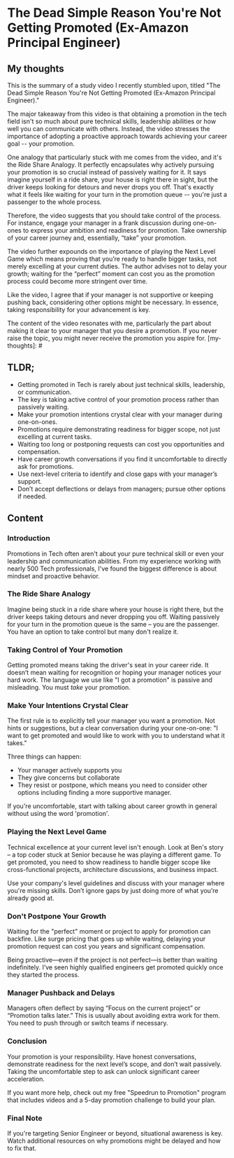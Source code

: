 # The Dead Simple Reason You're Not Getting Promoted (Ex-Amazon Principal Engineer)

## My thoughts

This is the summary of a study video I recently stumbled upon, titled "The Dead Simple Reason You're Not Getting Promoted (Ex-Amazon Principal Engineer)."

The major takeaway from this video is that obtaining a promotion in the tech field isn't so much about pure technical skills, leadership abilities or how well you can communicate with others. Instead, the video stresses the importance of adopting a proactive approach towards achieving your career goal -- your promotion.

One analogy that particularly stuck with me comes from the video, and it's the Ride Share Analogy. It perfectly encapsulates why actively pursuing your promotion is so crucial instead of passively waiting for it. It says imagine yourself in a ride share, your house is right there in sight, but the driver keeps looking for detours and never drops you off. That's exactly what it feels like waiting for your turn in the promotion queue -- you're just a passenger to the whole process.

Therefore, the video suggests that you should take control of the process. For instance, engage your manager in a frank discussion during one-on-ones to express your ambition and readiness for promotion. Take ownership of your career journey and, essentially, “take” your promotion.

The video further expounds on the importance of playing the Next Level Game which means proving that you’re ready to handle bigger tasks, not merely excelling at your current duties. The author advises not to delay your growth; waiting for the “perfect” moment can cost you as the promotion process could become more stringent over time.

Like the video, I agree that if your manager is not supportive or keeping pushing back, considering other options might be necessary. In essence, taking responsibility for your advancement is key.

The content of the video resonates with me, particularly the part about making it clear to your manager that you desire a promotion. If you never raise the topic, you might never receive the promotion you aspire for.
[my-thoughts]: #

## TLDR;

- Getting promoted in Tech is rarely about just technical skills, leadership, or communication.
- The key is taking active control of your promotion process rather than passively waiting.
- Make your promotion intentions crystal clear with your manager during one-on-ones.
- Promotions require demonstrating readiness for bigger scope, not just excelling at current tasks.
- Waiting too long or postponing requests can cost you opportunities and compensation.
- Have career growth conversations if you find it uncomfortable to directly ask for promotions.
- Use next-level criteria to identify and close gaps with your manager’s support.
- Don’t accept deflections or delays from managers; pursue other options if needed.



## Content

### Introduction
Promotions in Tech often aren't about your pure technical skill or even your leadership and communication abilities. From my experience working with nearly 500 Tech professionals, I've found the biggest difference is about mindset and proactive behavior.

### The Ride Share Analogy
Imagine being stuck in a ride share where your house is right there, but the driver keeps taking detours and never dropping you off. Waiting passively for your turn in the promotion queue is the same – you are the passenger. You have an option to take control but many don't realize it.

### Taking Control of Your Promotion
Getting promoted means taking the driver's seat in your career ride. It doesn’t mean waiting for recognition or hoping your manager notices your hard work. The language we use like "I got a promotion" is passive and misleading. You must *take* your promotion.

### Make Your Intentions Crystal Clear
The first rule is to explicitly tell your manager you want a promotion. Not hints or suggestions, but a clear conversation during your one-on-one: "I want to get promoted and would like to work with you to understand what it takes." 

Three things can happen:
- Your manager actively supports you
- They give concerns but collaborate
- They resist or postpone, which means you need to consider other options including finding a more supportive manager.

If you're uncomfortable, start with talking about career growth in general without using the word 'promotion'.

### Playing the Next Level Game
Technical excellence at your current level isn't enough. Look at Ben's story – a top coder stuck at Senior because he was playing a different game. To get promoted, you need to show readiness to handle bigger scope like cross-functional projects, architecture discussions, and business impact.

Use your company's level guidelines and discuss with your manager where you're missing skills. Don’t ignore gaps by just doing more of what you’re already good at.

### Don't Postpone Your Growth
Waiting for the "perfect" moment or project to apply for promotion can backfire. Like surge pricing that goes up while waiting, delaying your promotion request can cost you years and significant compensation.

Being proactive—even if the project is not perfect—is better than waiting indefinitely. I’ve seen highly qualified engineers get promoted quickly once they started the process.

### Manager Pushback and Delays
Managers often deflect by saying “Focus on the current project” or “Promotion talks later.” This is usually about avoiding extra work for them. You need to push through or switch teams if necessary.

### Conclusion
Your promotion is your responsibility. Have honest conversations, demonstrate readiness for the next level’s scope, and don’t wait passively. Taking the uncomfortable step to ask can unlock significant career acceleration.

If you want more help, check out my free "Speedrun to Promotion" program that includes videos and a 5-day promotion challenge to build your plan.

### Final Note
If you're targeting Senior Engineer or beyond, situational awareness is key. Watch additional resources on why promotions might be delayed and how to fix that.
